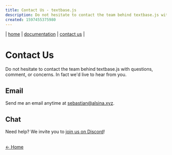 ```yaml
---
title: Contact Us - textbase.js
description: Do not hesitate to contact the team behind textbase.js with questions, comment, or concerns. In fact we'd live to hear from you.
created: 1597455375980
---
```



| [home](/) | [documentation](/docs/) | [contact us](/contact) | 

# Contact Us

Do not hesitate to contact the team behind textbase.js with questions, comment, or concerns. In fact we'd live to hear from you.

## Email

Send me an email anytime at [sebastian@alsina.xyz](mailto:sebastian@alsina.xyz).

## Chat

Need help? We invite you to [join us on Discord](https://discord.gg/An6qMDY)!

<br />[&larr; Home](/)
